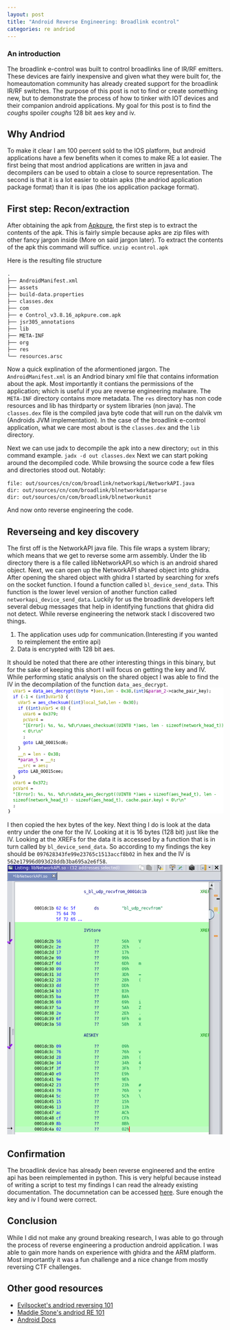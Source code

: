 ```yaml
---
layout: post
title: "Android Reverse Engineering: Broadlink econtrol"
categories: re andriod
---
```


### An introduction
The broadlink e-control was built to control broadlinks line of IR/RF emitters.
These devices are fairly inexpensive and given what they were built for, the homeautomation community has already
created support for the broadlink IR/RF switches. The purpose of this post is not to find or create something new, but to
demonstrate the process of how to tinker with IOT devices and their companion android applications. My goal for this post is to find the *coughs*
spoiler *coughs* 128 bit aes key and iv. 

## Why Andriod
To make it clear I am 100 percent sold to the IOS platform, but android applications have a few benefits when it comes to make RE a lot easier.
The first being that most andriod applications are written in java and decompilers can be used to obtain a close to source representation.
The second is that it is a lot easier to obtain apks (the andriod application package format) than it is ipas (the ios application package format).

## First step: Recon/extraction
After obtaining the apk from [Apkpure][ApkPure], the first step is to extract the contents of the apk. This is fairly simple because 
apks are zip files with other fancy jargon inside (More on said jargon later). To extract the contents of the apk this command will suffice.
`unzip econtrol.apk`

Here is the resulting file structure
```
.
├── AndroidManifest.xml
├── assets
├── build-data.properties
├── classes.dex
├── com
├── e Control_v3.8.16_apkpure.com.apk
├── jsr305_annotations
├── lib
├── META-INF
├── org
├── res
└── resources.arsc
```
Now a quick explination of the aformentioned jargon. The `AndroidManifest.xml` is an Andriod binary xml file that contains information about the apk.
Most importantly it contians the permissions of the application; which is useful if you are reverse engineering malware.
The `META-INF` directory contains more metadata. The `res` directory has non code resources and lib has thirdparty or system libraries (non java).
The `classes.dex` file is the compiled java byte code that will run on the dalvik vm (Androids JVM implementation).
In the case of the broadlink e-control application, what we care most about is the `classes.dex` and the `lib` directory.

Next we can use jadx to decompile the apk into a new directory; `out` in this command example.
`jadx -d out classes.dex`
Next we can start poking around the decompiled code.
While browsing the source code a few files and directories stood out. Notably:
```
file: out/sources/cn/com/broadlink/networkapi/NetworkAPI.java
dir: out/sources/cn/com/broadlink/blnetworkdataparse
dir: out/sources/cn/com/broadlink/blnetworkunit
```
And now onto reverse engineering the code.

## Reverseing and key discovery
The first off is the NetworkAPI java file. This file wraps a system library; which means that we get to reverse some arm assembly.
Under the lib directory there is a file called libNetworkAPI.so which is an android shared object.
Next, we can open up the NetworkAPI shared object into ghidra. 
After opening the shared object with ghidra I started by searching for xrefs on the socket function. I found a function called `bl_device_send_data`.
This function is the lower level version of another function called `networkapi_device_send_data`. Luckily for us the broadlink developers left
several debug messages that help in identifying functions that ghidra did not detect. While reverse engineering the network stack I discovered two things.

1. The application uses udp for communication.(Interesting if you wanted to reimplement the entire api)
2. Data is encrypted with 128 bit aes.

It should be noted that there are other interesting things in this binary, but for the sake of keeping this short I will focus on getting the key and IV.
While performing static analysis on the shared object I was able to find the IV in the decompilation of the function `data_aes_decrypt`. 
![The decryption function being called with log messages being shown](/assets/decryptFunc.png)

I then copied the hex bytes of the key.
Next thing I do is look at the data entry under the one for the IV. Looking at it is 16 bytes (128 bit) just like the IV. Looking at the XREFs for the data it is accessed by a function that is in turn called by `bl_device_send_data`.
So according to my findings the key should be `097628343fe99e23765c1513accf8b02` in hex and the IV is `562e17996d093d28ddb3ba695a2e6f58`. 
![The keys in ghidra listing view](/assets/ghidraKeys.png)

## Confirmation
The broadlink device has already been reverse engineered and the entire api has been reimplemented in python.
This is very helpful because instead of writing a script to test my findings I can read the already existing documentation. 
The documnetation can be accessed [here][Pyimpl]. Sure enough the key and iv I found were correct.

## Conclusion
While I did not make any ground breaking research, I was able to go through the process of reverse engineering a production android application.
I was able to gain more hands on experience with ghidra and the ARM platform. Most importantly it was a fun challenge and a nice change
from mostly reversing CTF challenges. 

## Other good resources
* [Evilsocket's andriod reversing 101][Evil]
* [Maddie Stone's andriod RE 101][Maddie]
* [Android Docs][AndD]

[Pyimpl]: https://github.com/mjg59/python-broadlink/blob/master/protocol.md
[ApkPure]: https://apkpure.com/e-control/com.broadlink.rmt
[Evil]: https://www.evilsocket.net/2017/04/27/Android-Applications-Reversing-101/
[Maddie]: https://maddiestone.github.io/AndroidAppRE/app_fundamentals.html
[AndD]: https://developer.android.com/docs
